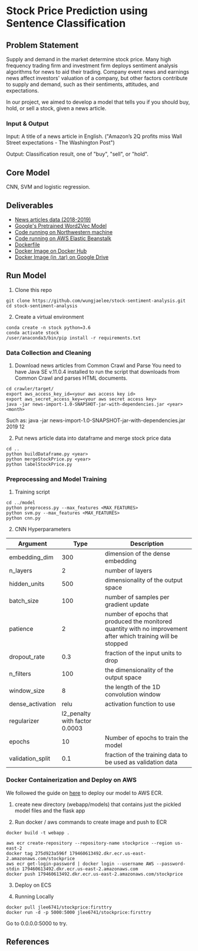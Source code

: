 # Stock Price Prediction using Sentence Classification

## Problem Statement

Supply and demand in the market determine stock price. Many high frequency trading firm and investment firm deploys sentiment analysis algorithms for news to aid their trading. Company event news and earnings news affect investors' valuation of a company, but other factors contribute to supply and demand, such as their sentiments, attitudes, and expectations.

In our project, we aimed to develop a model that tells you if you should buy, hold, or sell a stock, given a news article.

### Input & Output

Input: A title of a news article in English. ("Amazon’s 2Q profits miss Wall Street expectations - The Washington Post")

Output: Classification result, one of "buy", "sell", or "hold".

## Core Model

CNN, SVM and logistic regression.

## Deliverables

- [News articles data (2018-2019)](https://github.com/jooseung2/stockpriceprediction/tree/master/data)
- [Google's Pretrained Word2Vec Model](https://drive.google.com/file/d/0B7XkCwpI5KDYNlNUTTlSS21pQmM/edit)
- [Code running on Northwestern machine](https://github.com/jooseung2/stockpriceprediction/blob/master/commoncrawl/src/main/java/jooseung/lee/App.java)
- [Code running on AWS Elastic Beanstalk](https://github.com/jooseung2/stockpriceprediction/tree/master/webapp)
- [Dockerfile](https://github.com/jooseung2/stockpriceprediction/tree/master/webapp/Dockerfile)
- [Docker Image on Docker Hub](https://hub.docker.com/repository/docker/jlee6741/stockprice)
- [Docker Image (in .tar) on Google Drive](https://drive.google.com/file/d/1N2mE7gJfQkTpufFArW639hxWxR97h4uI/view?usp=sharing)

## Run Model

1. Clone this repo

```
git clone https://github.com/wungjaelee/stock-sentiment-analysis.git
cd stock-sentiment-analysis
```

2. Create a virtual environment

```
conda create -n stock python=3.6
conda activate stock
/user/anaconda3/bin/pip install -r requirements.txt
```

### Data Collection and Cleaning

1. Download news articles from Common Crawl and Parse
   You need to have Java SE v.11.0.4 installed to run the script that downloads from Common Crawl and parses HTML documents.

```
cd crawler/target/
export aws_access_key_id=<your aws access key id>
export aws_secret_access_key=<your aws secret access key>
java -jar news-import-1.0-SNAPSHOT-jar-with-dependencies.jar <year> <month>
```

Such as: java -jar news-import-1.0-SNAPSHOT-jar-with-dependencies.jar 2019 12

2. Put news article data into dataframe and merge stock price data

```
cd ..
python buildDataframe.py <year>
python mergeStockPrice.py <year>
python labelStockPrice.py
```

### Preprocessing and Model Training

1. Training script

```
cd ../model
python preprocess.py --max_features <MAX_FEATURES>
python svm.py --max_features <MAX_FEATURES>
python cnn.py
```

2. CNN Hyperparameters

| Argument         | Type                          | Description                                                                                                    |
| ---------------- | ----------------------------- | -------------------------------------------------------------------------------------------------------------- |
| embedding_dim    | 300                           | dimension of the dense embedding                                                                               |
| n_layers         | 2                             | number of layers                                                                                               |
| hidden_units     | 500                           | dimensionality of the output space                                                                             |
| batch_size       | 100                           | number of samples per gradient update                                                                          |
| patience         | 2                             | number of epochs that produced the monitored quantity with no improvement after which training will be stopped |
| dropout_rate     | 0.3                           | fraction of the input units to drop                                                                            |
| n_filters        | 100                           | the dimensionality of the output space                                                                         |
| window_size      | 8                             | the length of the 1D convolution window                                                                        |
| dense_activation | relu                          | activation function to use                                                                                     |
| regularizer      | l2_penalty with factor 0.0003 |                                                                                                                |
| epochs           | 10                            | Number of epochs to train the model                                                                            |
| validation_split | 0.1                           | fraction of the training data to be used as validation data                                                    |

### Docker Containerization and Deploy on AWS

We followed the guide on [here](https://linuxacademy.com/blog/linux-academy/deploying-a-containerized-flask-application-with-aws-ecs-and-docker/) to deploy our model to AWS ECR.

1. create new directory (webapp/models) that contains just the pickled model files and the flask app

2. Run docker / aws commands to create image and push to ECR

```
docker build -t webapp .

aws ecr create-repository --repository-name stockprice --region us-east-2
docker tag 275d923a596f 179460613492.dkr.ecr.us-east-2.amazonaws.com/stockprice
aws ecr get-login-password | docker login --username AWS --password-stdin 179460613492.dkr.ecr.us-east-2.amazonaws.com
docker push 179460613492.dkr.ecr.us-east-2.amazonaws.com/stockprice
```

3. Deploy on ECS

4. Running Locally

```
docker pull jlee6741/stockprice:firsttry
docker run -d -p 5000:5000 jlee6741/stockprice:firsttry
```

Go to 0.0.0.0:5000 to try.

## References
